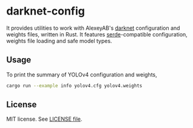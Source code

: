 # darknet-config

It provides utilities to work with AlexeyAB's [darknet](https://github.com/AlexeyAB/darknet) configuration and weights files, written in Rust.
It features [serde](https://crates.io/crates/serde)-compatible configuration, weights file loading and safe model types.

## Usage

To print the summary of YOLOv4 configuration and weights,

```sh
cargo run --example info yolov4.cfg yolov4.weights
```

## License

MIT license. See [LICENSE file](LICENSE.txt).
